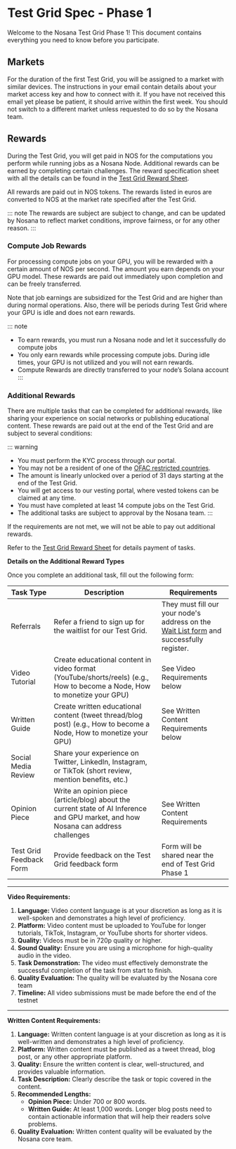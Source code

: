 # Test Grid Spec - Phase 1

Welcome to the Nosana Test Grid Phase 1! This document contains everything you need to know before you participate. 

## Markets

For the duration of the first Test Grid, you will be assigned to a market with similar devices. The instructions in your email contain details about your market access key and how to connect with it. If you have not received this email yet please be patient, it should arrive within the first week. You should not switch to a different market unless requested to do so by the Nosana team.

## Rewards

During the Test Grid, you will get paid in NOS for the computations you perform while running jobs as a Nosana Node. Additional rewards can be earned by completing certain challenges. The reward specification sheet with all the details can be found in the [Test Grid Reward Sheet](https://docs.google.com/spreadsheets/d/1WtRZNaNKgFJ66fGUwmd-ESC-ye8mRa9Qi49RZNvd-YE/edit#gid=0).

All rewards are paid out in NOS tokens. The rewards listed in euros are converted to NOS at the market rate specified after the Test Grid.

::: note
The rewards are subject are subject to change, and can be updated by Nosana to reflect market conditions, improve fairness, or for any other reason.
:::

### Compute Job Rewards
For processing compute jobs on your GPU, you will be rewarded with a certain amount of NOS per second. The amount you earn depends on your GPU model. These rewards are paid out immediately upon completion and can be freely transferred.

Note that job earnings are subsidized for the Test Grid and are higher than during normal operations. Also, there will be periods during Test Grid where your GPU is idle and does not earn rewards.

::: note
- To earn rewards, you must run a Nosana node and let it successfully do compute jobs
- You only earn rewards while processing compute jobs. During idle times, your GPU is not utilized and you will not earn rewards.
- Compute Rewards are directly transferred to your node’s Solana account 
:::

### Additional Rewards

There are multiple tasks that can be completed for additional rewards, like sharing your experience on social networks or publishing educational content. These rewards are paid out at the end of the Test Grid and are subject to several conditions: 

::: warning
- You must perform the KYC process through our portal.
- You may not be a resident of one of the [OFAC restricted countries](https://ofac.treasury.gov/sanctions-programs-and-country-information).
- The amount is linearly unlocked over a period of 31 days starting at the end of the Test Grid.
- You will get access to our vesting portal, where vested tokens can be claimed at any time.
- You must have completed at least 14 compute jobs on the Test Grid.
- The additional tasks are subject to approval by the Nosana team.
:::

If the requirements are not met, we will not be able to pay out additional rewards.

Refer to the [Test Grid Reward Sheet](https://docs.google.com/spreadsheets/d/1WtRZNaNKgFJ66fGUwmd-ESC-ye8mRa9Qi49RZNvd-YE/edit#gid=0) for details payment of tasks.

**Details on the Additional Reward Types**

Once you complete an additional task, fill out the following form: <link>

| Task Type               | Description                                                                                                                         | Requirements                                                                                                                                                                                   |
|-------------------------|-------------------------------------------------------------------------------------------------------------------------------------|------------------------------------------------------------------------------------------------------------------------------------------------------------------------------------------------|
| Referrals               | Refer a friend to sign up for the waitlist for our Test Grid.                                                                       | They must fill our your node's address on the [Wait List form](https://docs.google.com/forms/d/e/1FAIpQLSfSBq9TLH4nzG6OL3BEDZaqWokiOTphYWa_7VESEQxpXJRlLQ/viewform) and successfully register. |
| Video Tutorial          | Create educational content in video format (YouTube/shorts/reels) (e.g., How to become a Node, How to monetize your GPU)            | See Video Requirements below                                                                                                                                                                   |
| Written Guide           | Create written educational content (tweet thread/blog post) (e.g., How to become a Node, How to monetize your GPU)                  | See Written Content Requirements below                                                                                                                                                         |
| Social Media Review     | Share your experience on Twitter, LinkedIn, Instagram, or TikTok (short review, mention benefits, etc.)                             |                                                                                                                                                                                                |
| Opinion Piece           | Write an opinion piece (article/blog) about the current state of AI Inference and GPU market, and how Nosana can address challenges | See Written Content Requirements                                                                                                                                                               |
| Test Grid Feedback Form | Provide feedback on the Test Grid feedback form                                                                                     | Form will be shared near the end of Test Grid Phase 1                                                                                                                                                                                               |

---

**Video Requirements:**

1. **Language:** Video content language is at your discretion as long as it is well-spoken and demonstrates a high level of proficiency.
2. **Platform:** Video content must be uploaded to YouTube for longer tutorials, TikTok, Instagram, or YouTube shorts for shorter videos.
3. **Quality:** Videos must be in 720p quality or higher.
4. **Sound Quality:** Ensure you are using a microphone for high-quality audio in the video.
5. **Task Demonstration:** The video must effectively demonstrate the successful completion of the task from start to finish.
7. **Quality Evaluation:** The quality will be evaluated by the Nosana core team
8. **Timeline:** All video submissions must be made before the end of the testnet

---

**Written Content Requirements:**

1. **Language:** Written content language is at your discretion as long as it is well-written and demonstrates a high level of proficiency.
2. **Platform:** Written content must be published as a tweet thread, blog post, or any other appropriate platform.
3. **Quality:** Ensure the written content is clear, well-structured, and provides valuable information.
4. **Task Description:** Clearly describe the task or topic covered in the content.
5. **Recommended Lengths:**
    - **Opinion Piece:** Under 700 or 800 words.
    - **Written Guide:** At least 1,000 words. Longer blog posts need to contain actionable information that will help their readers solve problems.
7. **Quality Evaluation:** Written content quality will be evaluated by the Nosana core team.
